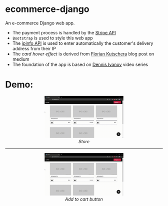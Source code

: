 # ecommerce-django
An e-commerce Django web app.
- The payment process is handled by the [Stripe API](https://stripe.com/docs/stripe-js)
- `Bootstrap` is used to style this web app
- The [ipinfo API](https://github.com/ipinfo/python) is used to enter automatically the customer's delivery address from their IP
- The *card hover effect* is derived from [Florian Kutschera](https://medium.com/@Florian/freebie-google-material-design-shadow-helper-2a0501295a2d) blog post on medium
- The foundation of the app is based on [Dennis Ivanov](https://www.youtube.com/watch?v=_ELCMngbM0E&list=PL-51WBLyFTg0omnamUjL1TCVov7yDTRng) video series

# Demo:
<p align="center">
  <img src="mySite - Google Chrome - store.gif" width="50%"/> 
  <br>
  <i>Store</i>
</p>

---------------------------------------------

<p align="center">
  <img src="mySite - Google Chrome - add to cart.gif" width="50%"/>
  <br>
  <i>Add to cart button</i>
</p>



